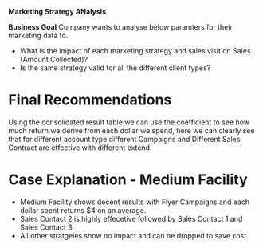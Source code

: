 **Marketing Strategy ANalysis**

**Business Goal**
Company wants to analyse below paramters for their marketing data to.
- What is the impact of each marketing strategy and sales visit on Sales (Amount Collected)?
- Is the same strategy valid for all the different client types?

# Final Recommendations
Using the consolidated result table we can use the coefficient to see how much return we derive from each dollar we spend, here we can clearly see that for different account type different Campaigns and Different Sales Contract are effective with different extend.

# Case Explanation - Medium Facility
- Medium Facility shows decent results with Flyer Campaigns and each dollar spent returns $4 on an average.
- Sales Contact 2 is highly effecetive followed by Sales Contact 1 and Sales Contact 3.
- All other stratgeies show no impact and can be dropped to save cost.
